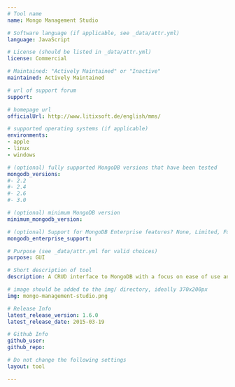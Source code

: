 ```yaml
---
# Tool name
name: Mongo Management Studio

# Software language (if applicable, see _data/attr.yml)
language: JavaScript

# License (should be listed in _data/attr.yml)
license: Commercial

# Maintained: "Actively Maintained" or "Inactive"
maintained: Actively Maintained

# url of support forum
support: 

# homepage url
officialUrl: http://www.litixsoft.de/english/mms/

# supported operating systems (if applicable)
environments:
- apple
- linux
- windows

# (optional) fully supported MongoDB versions that have been tested
mongodb_versions:
#- 2.2
#- 2.4
#- 2.6
#- 3.0

# (optional) minimum MongoDB version
minimum_mongodb_version:

# (optional) Support for MongoDB Enterprise features? None, Limited, Full
mongodb_enterprise_support: 

# Purpose (see _data/attr.yml for valid choices)
purpose: GUI

# Short description of tool
description: A CRUD interface to MongoDB with a focus on ease of use and a pretty UI.

# image should be added to the img/ directory, ideally 370x200px
img: mongo-management-studio.png

# Release Info
latest_release_version: 1.6.0
latest_release_date: 2015-03-19

# Github Info
github_user: 
github_repo: 

# Do not change the following settings
layout: tool

---
```

